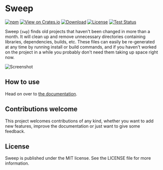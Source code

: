 # Sweep

[![npm](https://img.shields.io/npm/v/swp)](https://www.npmjs.com/package/swp)
[![View on Crates.io](https://img.shields.io/crates/v/swp.svg)](https://crates.io/crates/swp)
[![Download](https://img.shields.io/badge/download-latest-informational.svg)](https://github.com/woubuc/sweep/releases/latest)
[![License](https://img.shields.io/github/license/woubuc/sweep.svg)](https://github.com/woubuc/sweep/blob/master/LICENSE)
[![Test Status](https://github.com/woubuc/sweep/workflows/tests/badge.svg)](https://github.com/woubuc/sweep/actions)

Sweep (`swp`) finds old projects that haven't been changed in more than a month. It will clean up and remove unnecessary directories containing libraries, dependencies, builds, etc. These files can easily be re-generated at any time by running install or build commands, and if you haven't worked on the project in a while you probably don't need them taking up space right now.

![Screenshot](readme_screenshot.png)

## How to use
Head on over to [the documentation](https://sweep.woubuc.be).

## Contributions welcome
This project welcomes contributions of any kind, whether you want to add new features, improve the documentation or just want to give some feedback.

## License
Sweep is published under the MIT license. See
the LICENSE file for more information.

